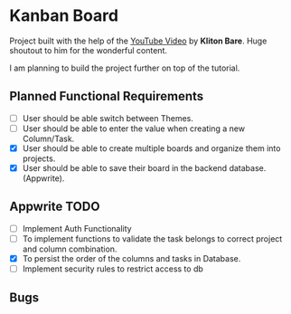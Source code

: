 # Kanban Board

Project built with the help of the [YouTube Video](https://www.youtube.com/watch?v=RG-3R6Pu_Ik) by **Kliton Bare**. Huge shoutout to him for the wonderful content.

I am planning to build the project further on top of the tutorial.

## Planned Functional Requirements

- [ ] User should be able switch between Themes.
- [ ] User should be able to enter the value when creating a new Column/Task.
- [x] User should be able to create multiple boards and organize them into projects.
- [x] User should be able to save their board in the backend database. (Appwrite).

## Appwrite TODO

- [ ] Implement Auth Functionality
- [ ] To implement functions to validate the task belongs to correct project and column combination.
- [x] To persist the order of the columns and tasks in Database.
- [ ] Implement security rules to restrict access to db

## Bugs
